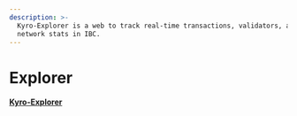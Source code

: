 ```yaml
---
description: >-
  Kyro-Explorer is a web to track real-time transactions, validators, and
  network stats in IBC.
---
```


# Explorer

[**Kyro-Explorer**](https://kyronode-explorer.vercel.app/)
